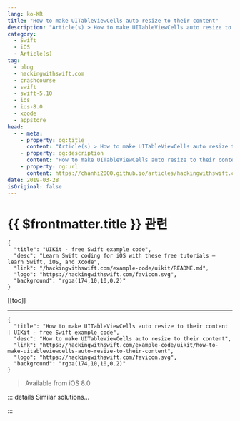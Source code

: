 ```yaml
---
lang: ko-KR
title: "How to make UITableViewCells auto resize to their content"
description: "Article(s) > How to make UITableViewCells auto resize to their content"
category:
  - Swift
  - iOS
  - Article(s)
tag: 
  - blog
  - hackingwithswift.com
  - crashcourse
  - swift
  - swift-5.10
  - ios
  - ios-8.0
  - xcode
  - appstore
head:
  - - meta:
    - property: og:title
      content: "Article(s) > How to make UITableViewCells auto resize to their content"
    - property: og:description
      content: "How to make UITableViewCells auto resize to their content"
    - property: og:url
      content: https://chanhi2000.github.io/articles/hackingwithswift.com/example-code/uikit/how-to-make-uitableviewcells-auto-resize-to-their-content.html
date: 2019-03-28
isOriginal: false
---
```


# {{ $frontmatter.title }} 관련

```component VPCard
{
  "title": "UIKit - free Swift example code",
  "desc": "Learn Swift coding for iOS with these free tutorials – learn Swift, iOS, and Xcode",
  "link": "/hackingwithswift.com/example-code/uikit/README.md",
  "logo": "https://hackingwithswift.com/favicon.svg",
  "background": "rgba(174,10,10,0.2)"
}
```

[[toc]]

---

```component VPCard
{
  "title": "How to make UITableViewCells auto resize to their content | UIKit - free Swift example code",
  "desc": "How to make UITableViewCells auto resize to their content",
  "link": "https://hackingwithswift.com/example-code/uikit/how-to-make-uitableviewcells-auto-resize-to-their-content",
  "logo": "https://hackingwithswift.com/favicon.svg",
  "background": "rgba(174,10,10,0.2)"
}
```

> Available from iOS 8.0

<!-- TODO: 작성 -->

<!--
Since iOS 11, table view cells automatically resize to fit their content as long as your cells use Auto Layout to configure themselves. For example, if you use the built-in Basic style for your cell prototype, all you need to do is change the Lines property to 0 for its label and the cell will grow as needed.

**Tip:** If you find your cells *aren’t* autosizing, go to the size inspector with your table view selected then check “Automatic” next to both Row Height and Estimate.

The situation is slightly more complicated when you want some cells to be autosized and others not. To make this work you should add two methods to your table view controller, `heightForRowAt` and `estimatedHeightForRowAt`, then make them both return the special value `UITableView.automaticDimension` for the cells you want to be sized automatically.

In case you're still not sure, here's some example code. This demonstrates a fairly common scenario where you want some important cells at the start to show all their content, but cells in subsequent sections to get clipped:

```swift
func tableView(_ tableView: UITableView, heightForRowAt indexPath: IndexPath) -> CGFloat {
    if indexPath.section == 0 {
        return UITableView.automaticDimension
    } else {
        return 40
    }
}

override func tableView(_ tableView: UITableView, estimatedHeightForRowAt indexPath: IndexPath) -> CGFloat {
    if indexPath.section == 0 {
        return UITableView.automaticDimension
    } else {
        return 40
    }
}
```

-->

::: details Similar solutions…

<!--
/example-code/uikit/how-to-use-dynamic-type-to-resize-your-apps-text">How to use Dynamic Type to resize your app's text 
/example-code/uikit/how-to-resize-a-custom-font-using-uifontmetrics">How to resize a custom font using UIFontMetrics 
/example-code/uikit/how-to-swipe-to-delete-uitableviewcells">How to swipe to delete UITableViewCells 
/example-code/uikit/how-to-give-uitableviewcells-a-selected-color-other-than-gray">How to give UITableViewCells a selected color other than gray 
/quick-start/swiftui/how-to-make-buttons-that-repeat-their-action-when-pressed">How to make buttons that repeat their action when pressed</a>
-->

:::

